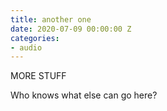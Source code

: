 ```yaml
---
title: another one
date: 2020-07-09 00:00:00 Z
categories:
- audio
---
```


MORE STUFF

Who knows what else can go here?
